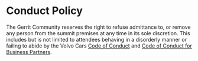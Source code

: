 # Conduct Policy

The Gerrit Community reserves the right to refuse admittance to, or remove any
person from the summit premises at any time in its sole discretion.
This includes but is not limited to attendees behaving in a disorderly manner or
failing to abide by the Volvo Cars
[Code of Conduct](https://assets.volvocars.com/~/media/ccs/shared/code-of-conduct/volvo_code_of_conduct_en_print_2019.pdf)
and [Code of Conduct for Business Partners](https://assets.volvocars.com/~/media/ccs/suppliers/code_of_conduct_business_partner_en.pdf).